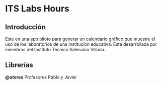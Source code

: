 # ITS Labs Hours

## Introducción

Este en una app piloto para generar un calendario gráfico que muestre el uso de los laboratorios de una institución educativa.
Está desarrollada por miembros del Instituto Técnico Salesiano Villada.


## Librerías





**@utores**
Profesores Pablo y Javier
